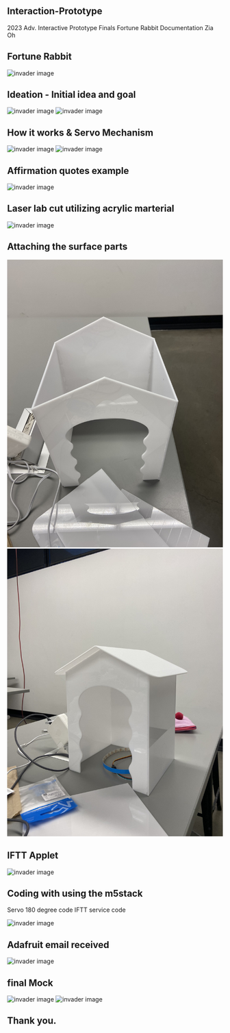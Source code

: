 
## Interaction-Prototype

2023 Adv. Interactive Prototype Finals
Fortune Rabbit Documentation
Zia Oh

## Fortune Rabbit

![invader image](1.png)

## Ideation - Initial idea and goal

![invader image](Initial.png)
![invader image](grapicidea.png)

## How it works & Servo Mechanism

![invader image](servo.png)
![invader image](Mechanism.png)

## Affirmation quotes example

![invader image](Cardsprovided.png)

## Laser lab cut utilizing acrylic marterial

![invader image](lasercut.png)

## Attaching the surface parts

![invader image](9.jpg)
![invader image](1.jpg)

## IFTT Applet

![invader image](Iftt.png)

## Coding with using the m5stack

Servo 180 degree code
IFTT service code

![invader image](servoadacode.png)

## Adafruit email received

![invader image](adafruitemail.png)

## final Mock

![invader image](final1.png)
![invader image](final.png)

## Thank you.
